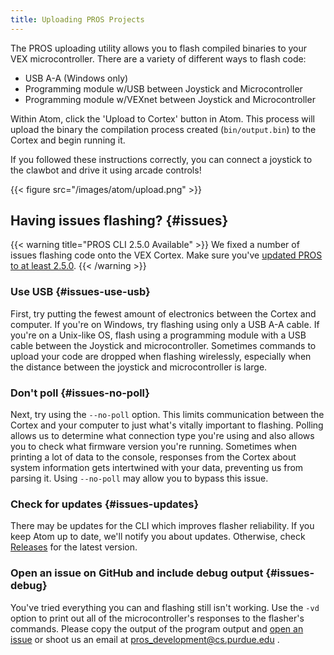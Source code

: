 ```yaml
---
title: Uploading PROS Projects
---
```


The PROS uploading utility allows you to flash compiled binaries to your VEX microcontroller. There are a variety of different ways to flash code:
- USB A-A (Windows only)
- Programming module w/USB between Joystick and Microcontroller
- Programming module w/VEXnet between Joystick and Microcontroller

Within Atom, click the 'Upload to Cortex' button in Atom. This process will upload the binary the compilation process created (`bin/output.bin`) to the Cortex and begin running it.

If you followed these instructions correctly, you can connect a joystick to the clawbot and drive it using arcade controls!

{{< figure src="/images/atom/upload.png" >}}


## Having issues flashing? {#issues}

{{< warning title="PROS CLI 2.5.0 Available" >}}
We fixed a number of issues flashing code onto the VEX Cortex. Make sure you've [updated PROS to at least 2.5.0](https://github.com/purduesigbots/pros-cli/releases/latest).
{{< /warning >}}

### Use USB {#issues-use-usb}
First, try putting the fewest amount of electronics between the Cortex and computer. If you're on Windows, try flashing using only a USB A-A cable. If you're on a Unix-like OS, flash using a programming module with a USB cable between the Joystick and microcontroller. Sometimes commands to upload your code are dropped when flashing wirelessly, especially when the distance between the joystick and microcontroller is large.

### Don't poll {#issues-no-poll}
Next, try using the `--no-poll` option. This limits communication between the Cortex and your computer to just what's vitally important to flashing. Polling allows us to determine what connection type you're using and also allows you to check what firmware version you're running. Sometimes when printing a lot of data to the console, responses from the Cortex about system information gets intertwined with your data, preventing us from parsing it. Using `--no-poll` may allow you to bypass this issue.

### Check for updates {#issues-updates}
There may be updates for the CLI which improves flasher reliability. If you keep Atom up to date, we'll notify you about updates. Otherwise, check [Releases](https://github.com/purduesigbots/pros-cli/releases) for the latest version.

### Open an issue on GitHub and include debug output {#issues-debug}
You've tried everything you can and flashing still isn't working. Use the `-vd` option to print out all of the microcontroller's responses to the flasher's commands. Please copy the output of the program output and [open an issue](https://github.com/purduesigbots/pros-cli/issues/new) or shoot us an email at pros_development@cs.purdue.edu .
